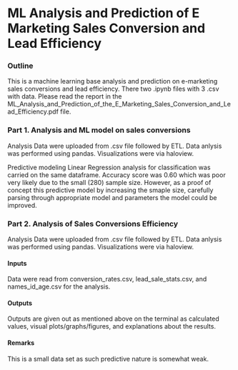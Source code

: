 # ML Analysis and Prediction of E Marketing Sales Conversion and Lead Efficiency

### Outline
This is a machine learning base analysis and prediction on e-marketing sales conversions and lead efficiency. There two .ipynb files with 3 .csv with data. Please read the report in the ML_Analysis_and_Prediction_of_the_E_Marketing_Sales_Conversion_and_Lead_Efficiency.pdf file.

### Part 1. Analysis and ML model on sales conversions
Analysis Data were uploaded from .csv file followed by ETL. Data anlysis was performed using pandas. Visualizations were via haloview.

Predictive modeling Linear Regression analysis for classification was carried on the same dataframe. Accuracy score was 0.60 which was poor very likely due to the small (280) sample size. However, as a proof of concept this predictive model by increasing the smaple size, carefully parsing through appropriate model and parameters the model could be improved.

### Part 2. Analysis of Sales Conversions Efficiency
Analysis Data were uploaded from .csv file followed by ETL. Data anlysis was performed using pandas. Visualizations were via haloview.

#### Inputs 
Data were read from conversion_rates.csv, lead_sale_stats.csv, and names_id_age.csv for the analysis.

#### Outputs 
Outputs are given out as mentioned above on the terminal as calculated values, visual plots/graphs/figures, and explanations about the results.

#### Remarks 
This is a small data set as such predictive nature is somewhat weak.
